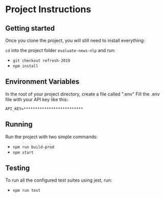 # Project Instructions

## Getting started

Once you clone the project, you will still need to install everything:

`cd` into the project folder `evaluate-news-nlp` and run:

- `git checkout refresh-2019`
- `npm install`

## Environment Variables

In the root of your project directory, create a file called ".env"
Fill the .env file with your API key like this:

```
API_KEY=**************************
```

## Running

Run the project with two simple commands:

- `npm run build-prod`
- `npm start`

## Testing

To run all the configured test suites using jest, run:

- `npm run test`
